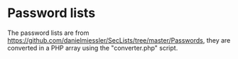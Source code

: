 # Password lists

The password lists are from https://github.com/danielmiessler/SecLists/tree/master/Passwords,
they are converted in a PHP array using the "converter.php" script.